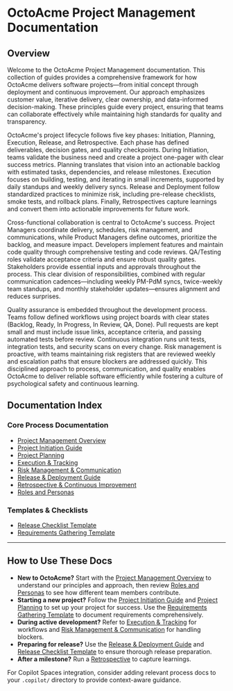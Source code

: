 # OctoAcme Project Management Documentation

## Overview

Welcome to the OctoAcme Project Management documentation. This collection of guides provides a comprehensive framework for how OctoAcme delivers software projects—from initial concept through deployment and continuous improvement. Our approach emphasizes customer value, iterative delivery, clear ownership, and data-informed decision-making. These principles guide every project, ensuring that teams can collaborate effectively while maintaining high standards for quality and transparency.

OctoAcme's project lifecycle follows five key phases: Initiation, Planning, Execution, Release, and Retrospective. Each phase has defined deliverables, decision gates, and quality checkpoints. During Initiation, teams validate the business need and create a project one-pager with clear success metrics. Planning translates that vision into an actionable backlog with estimated tasks, dependencies, and release milestones. Execution focuses on building, testing, and iterating in small increments, supported by daily standups and weekly delivery syncs. Release and Deployment follow standardized practices to minimize risk, including pre-release checklists, smoke tests, and rollback plans. Finally, Retrospectives capture learnings and convert them into actionable improvements for future work.

Cross-functional collaboration is central to OctoAcme's success. Project Managers coordinate delivery, schedules, risk management, and communications, while Product Managers define outcomes, prioritize the backlog, and measure impact. Developers implement features and maintain code quality through comprehensive testing and code reviews. QA/Testing roles validate acceptance criteria and ensure robust quality gates. Stakeholders provide essential inputs and approvals throughout the process. This clear division of responsibilities, combined with regular communication cadences—including weekly PM-PdM syncs, twice-weekly team standups, and monthly stakeholder updates—ensures alignment and reduces surprises.

Quality assurance is embedded throughout the development process. Teams follow defined workflows using project boards with clear states (Backlog, Ready, In Progress, In Review, QA, Done). Pull requests are kept small and must include issue links, acceptance criteria, and passing automated tests before review. Continuous integration runs unit tests, integration tests, and security scans on every change. Risk management is proactive, with teams maintaining risk registers that are reviewed weekly and escalation paths that ensure blockers are addressed quickly. This disciplined approach to process, communication, and quality enables OctoAcme to deliver reliable software efficiently while fostering a culture of psychological safety and continuous learning.

## Documentation Index

### Core Process Documentation

- <a href="octoacme-project-management-overview.md">Project Management Overview</a>
- <a href="octoacme-project-initiation.md">Project Initiation Guide</a>
- <a href="octoacme-project-planning.md">Project Planning</a>
- <a href="octoacme-execution-and-tracking.md">Execution &amp; Tracking</a>
- <a href="octoacme-risks-and-communication.md">Risk Management &amp; Communication</a>
- <a href="octoacme-release-and-deployment.md">Release &amp; Deployment Guide</a>
- <a href="octoacme-retrospective-and-continuous-improvement.md">Retrospective &amp; Continuous Improvement</a>
- <a href="octoacme-roles-and-personas.md">Roles and Personas</a>

### Templates & Checklists

- <a href="octoacme-release-checklist-template.md">Release Checklist Template</a>
- <a href="octoacme-requirements-gathering-template.md">Requirements Gathering Template</a>

---

## How to Use These Docs

- **New to OctoAcme?** Start with the [Project Management Overview](octoacme-project-management-overview.md) to understand our principles and approach, then review [Roles and Personas](octoacme-roles-and-personas.md) to see how different team members contribute.
- **Starting a new project?** Follow the [Project Initiation Guide](octoacme-project-initiation.md) and [Project Planning](octoacme-project-planning.md) to set up your project for success. Use the [Requirements Gathering Template](octoacme-requirements-gathering-template.md) to document requirements comprehensively.
- **During active development?** Refer to [Execution &amp; Tracking](octoacme-execution-and-tracking.md) for workflows and [Risk Management &amp; Communication](octoacme-risks-and-communication.md) for handling blockers.
- **Preparing for release?** Use the [Release &amp; Deployment Guide](octoacme-release-and-deployment.md) and [Release Checklist Template](octoacme-release-checklist-template.md) to ensure thorough release preparation.
- **After a milestone?** Run a [Retrospective](octoacme-retrospective-and-continuous-improvement.md) to capture learnings.

For Copilot Spaces integration, consider adding relevant process docs to your `.copilot/` directory to provide context-aware guidance.
